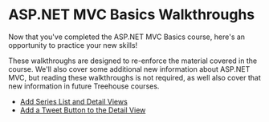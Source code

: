 
# ASP.NET MVC Basics Walkthroughs

Now that you've completed the ASP.NET MVC Basics course, here's an opportunity to practice your new skills!

These walkthroughs are designed to re-enforce the material covered in the course. We'll also cover some additional new information about ASP.NET MVC, but reading these walkthroughs is not required, as well also cover that new information in future Treehouse courses.

* [Add Series List and Detail Views](add-series-list-and-detail-views/)
* [Add a Tweet Button to the Detail View](add-a-tweet-button-to-the-detail-view/)
